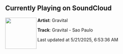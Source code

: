 ## Currently Playing on SoundCloud

[<img align="left" width="100" src="https://i1.sndcdn.com/artworks-XyVf8yPQemGD8SEV-xd6qMQ-t500x500.png">](https://soundcloud.com/dnbranger/gravital-sao-paulo)

**Artist**: Gravital 

**Track**: Gravital - Sao Paulo

Last updated at 5/21/2025, 6:53:36 AM
